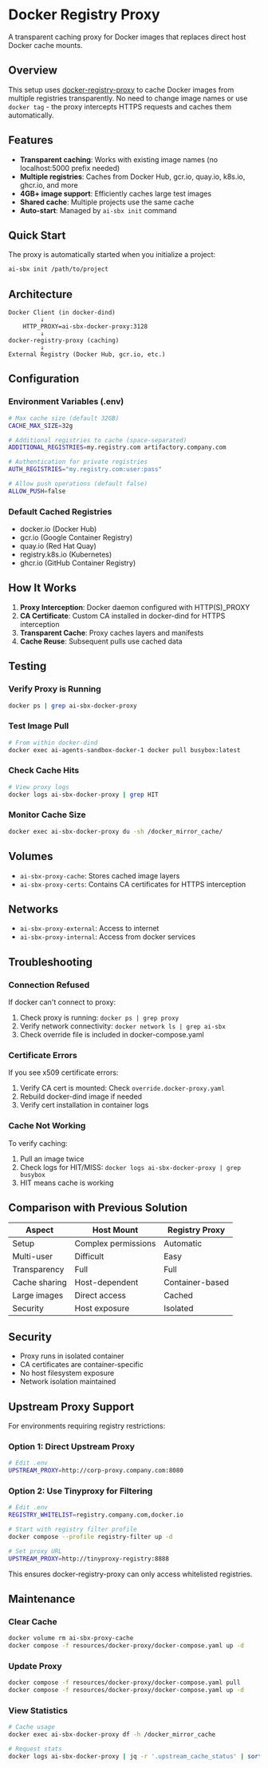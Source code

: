 # Docker Registry Proxy

A transparent caching proxy for Docker images that replaces direct host Docker cache mounts.

## Overview

This setup uses [docker-registry-proxy](https://github.com/rpardini/docker-registry-proxy) to cache Docker images from multiple registries transparently. No need to change image names or use `docker tag` - the proxy intercepts HTTPS requests and caches them automatically.

## Features

- **Transparent caching**: Works with existing image names (no localhost:5000 prefix needed)
- **Multiple registries**: Caches from Docker Hub, gcr.io, quay.io, k8s.io, ghcr.io, and more
- **4GB+ image support**: Efficiently caches large test images
- **Shared cache**: Multiple projects use the same cache
- **Auto-start**: Managed by `ai-sbx init` command

## Quick Start

The proxy is automatically started when you initialize a project:

```bash
ai-sbx init /path/to/project
```

## Architecture

```
Docker Client (in docker-dind)
         ↓
    HTTP_PROXY=ai-sbx-docker-proxy:3128
         ↓
docker-registry-proxy (caching)
         ↓
External Registry (Docker Hub, gcr.io, etc.)
```

## Configuration

### Environment Variables (.env)

```bash
# Max cache size (default 32GB)
CACHE_MAX_SIZE=32g

# Additional registries to cache (space-separated)
ADDITIONAL_REGISTRIES=my.registry.com artifactory.company.com

# Authentication for private registries
AUTH_REGISTRIES="my.registry.com:user:pass"

# Allow push operations (default false)
ALLOW_PUSH=false
```

### Default Cached Registries

- docker.io (Docker Hub)
- gcr.io (Google Container Registry)
- quay.io (Red Hat Quay)
- registry.k8s.io (Kubernetes)
- ghcr.io (GitHub Container Registry)

## How It Works

1. **Proxy Interception**: Docker daemon configured with HTTP(S)_PROXY
2. **CA Certificate**: Custom CA installed in docker-dind for HTTPS interception
3. **Transparent Cache**: Proxy caches layers and manifests
4. **Cache Reuse**: Subsequent pulls use cached data

## Testing

### Verify Proxy is Running

```bash
docker ps | grep ai-sbx-docker-proxy
```

### Test Image Pull

```bash
# From within docker-dind
docker exec ai-agents-sandbox-docker-1 docker pull busybox:latest
```

### Check Cache Hits

```bash
# View proxy logs
docker logs ai-sbx-docker-proxy | grep HIT
```

### Monitor Cache Size

```bash
docker exec ai-sbx-docker-proxy du -sh /docker_mirror_cache/
```

## Volumes

- `ai-sbx-proxy-cache`: Stores cached image layers
- `ai-sbx-proxy-certs`: Contains CA certificates for HTTPS interception

## Networks

- `ai-sbx-proxy-external`: Access to internet
- `ai-sbx-proxy-internal`: Access from docker services

## Troubleshooting

### Connection Refused

If docker can't connect to proxy:
1. Check proxy is running: `docker ps | grep proxy`
2. Verify network connectivity: `docker network ls | grep ai-sbx`
3. Check override file is included in docker-compose.yaml

### Certificate Errors

If you see x509 certificate errors:
1. Verify CA cert is mounted: Check `override.docker-proxy.yaml`
2. Rebuild docker-dind image if needed
3. Verify cert installation in container logs

### Cache Not Working

To verify caching:
1. Pull an image twice
2. Check logs for HIT/MISS: `docker logs ai-sbx-docker-proxy | grep busybox`
3. HIT means cache is working

## Comparison with Previous Solution

| Aspect | Host Mount | Registry Proxy |
|--------|------------|----------------|
| Setup | Complex permissions | Automatic |
| Multi-user | Difficult | Easy |
| Transparency | Full | Full |
| Cache sharing | Host-dependent | Container-based |
| Large images | Direct access | Cached |
| Security | Host exposure | Isolated |

## Security

- Proxy runs in isolated container
- CA certificates are container-specific
- No host filesystem exposure
- Network isolation maintained

## Upstream Proxy Support

For environments requiring registry restrictions:

### Option 1: Direct Upstream Proxy
```bash
# Edit .env
UPSTREAM_PROXY=http://corp-proxy.company.com:8080
```

### Option 2: Use Tinyproxy for Filtering
```bash
# Edit .env
REGISTRY_WHITELIST=registry.company.com,docker.io

# Start with registry filter profile
docker compose --profile registry-filter up -d

# Set proxy URL
UPSTREAM_PROXY=http://tinyproxy-registry:8888
```

This ensures docker-registry-proxy can only access whitelisted registries.

## Maintenance

### Clear Cache

```bash
docker volume rm ai-sbx-proxy-cache
docker compose -f resources/docker-proxy/docker-compose.yaml up -d
```

### Update Proxy

```bash
docker compose -f resources/docker-proxy/docker-compose.yaml pull
docker compose -f resources/docker-proxy/docker-compose.yaml up -d
```

### View Statistics

```bash
# Cache usage
docker exec ai-sbx-docker-proxy df -h /docker_mirror_cache

# Request stats
docker logs ai-sbx-docker-proxy | jq -r '.upstream_cache_status' | sort | uniq -c
```
